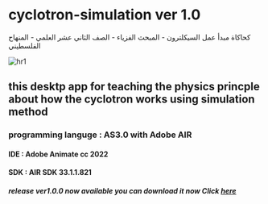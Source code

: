 # cyclotron-simulation ver 1.0 
كحاكاة مبدأ عمل السيكلترون - المبحث الفزياء - الصف الثاني عشر العلمي - المنهاح الفلسطيني 

![hr1](https://user-images.githubusercontent.com/78841476/166112701-de7556a4-d0fa-46bb-a032-a5ab1e75264d.png)

## this desktp app for teaching the physics princple about how the cyclotron works using simulation method 
### programming languge : AS3.0 with Adobe AIR 
#### IDE : Adobe Animate cc 2022 
#### SDK : AIR SDK 33.1.1.821

##### release ver1.0.0 now available you can download it now  Click [here](https://github.com/atiani/cyclotron-simulation/releases/tag/v1.0.0)

 
